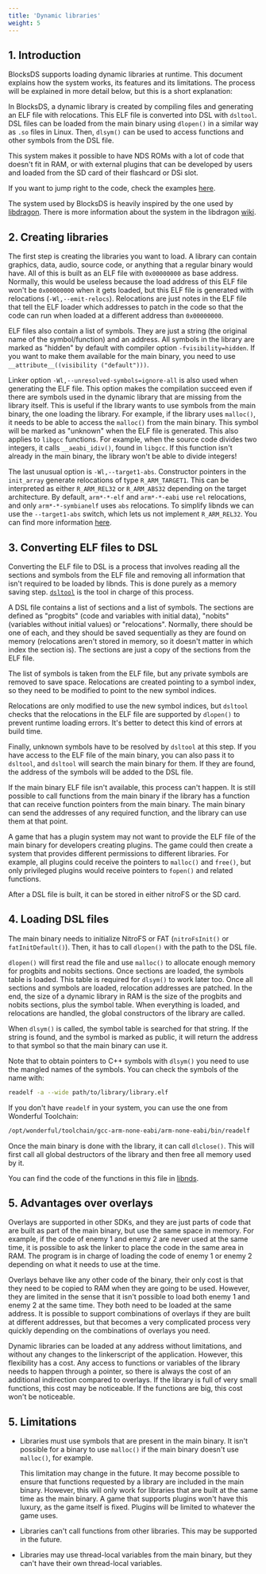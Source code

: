 ```yaml
---
title: 'Dynamic libraries'
weight: 5
---
```


## 1. Introduction

BlocksDS supports loading dynamic libraries at runtime. This document explains
how the system works, its features and its limitations. The process will be
explained in more detail below, but this is a short explanation:

In BlocksDS, a dynamic library is created by compiling files and generating an
ELF file with relocations. This ELF file is converted into DSL with `dsltool`.
DSL files can be loaded from the main binary using `dlopen()` in a similar way
as `.so` files in Linux. Then, `dlsym()` can be used to access functions and
other symbols from the DSL file.

This system makes it possible to have NDS ROMs with a lot of code that doesn't
fit in RAM, or with external plugins that can be developed by users and loaded
from the SD card of their flashcard or DSi slot.

If you want to jump right to the code, check the examples
[here](https://github.com/blocksds/sdk/tree/master/examples/dynamic_libs).

The system used by BlocksDS is heavily inspired by the one used by
[libdragon](https://github.com/DragonMinded/libdragon/). There is more
information about the system in the libdragon
[wiki](https://github.com/DragonMinded/libdragon/wiki/DSO-(dynamic-libraries)).

## 2. Creating libraries

The first step is creating the libraries you want to load. A library can contain
graphics, data, audio, source code, or anything that a regular binary would
have. All of this is built as an ELF file with `0x00000000` as base address.
Normally, this would be useless because the load address of this ELF file won't
be `0x00000000` when it gets loaded, but this ELF file is generated with
relocations (`-Wl,--emit-relocs`). Relocations are just notes in the ELF file
that tell the ELF loader which addresses to patch in the code so that the code
can run when loaded at a different address than `0x00000000`.

ELF files also contain a list of symbols. They are just a string (the original
name of the symbol/function) and an address. All symbols in the library are
marked as "hidden" by default with compiler option `-fvisibility=hidden`. If you
want to make them available for the main binary, you need to use
`__attribute__((visibility ("default")))`.

Linker option `-Wl,--unresolved-symbols=ignore-all` is also used when generating
the ELF file. This option makes the compilation succeed even if there are
symbols used in the dynamic library that are missing from the library itself.
This is useful if the library wants to use symbols from the main binary, the one
loading the library. For example, if the library uses `malloc()`, it needs to be
able to access the `malloc()` from the main binary. This symbol will be marked
as "unknown" when the ELF file is generated. This also applies to `libgcc`
functions. For example, when the source code divides two integers, it calls
`__aeabi_idiv()`, found in `libgcc`. If this function isn't already in the main
binary, the library won't be able to divide integers!

The last unusual option is `-Wl,--target1-abs`. Constructor pointers in the
`init_array` generate relocations of type `R_ARM_TARGET1`. This can be
interpreted as either `R_ARM_REL32` or `R_ARM_ABS32` depending on the target
architecture. By default, `arm*-*-elf` and `arm*-*-eabi` use `rel` relocations,
and only `arm*-*-symbianelf` uses `abs` relocations. To simplify libnds we can
use the `--target1-abs` switch, which lets us not implement `R_ARM_REL32`. You
can find more information [here](https://sourceware.org/binutils/docs/ld/ARM.html).

## 3. Converting ELF files to DSL

Converting the ELF file to DSL is a process that involves reading all the
sections and symbols from the ELF file and removing all information that isn't
required to be loaded by libnds. This is done purely as a memory saving step.
[`dsltool`](https://github.com/blocksds/sdk/tree/master/tools/dsltool) is the
tool in charge of this process.

A DSL file contains a list of sections and a list of symbols. The sections are
defined as "progbits" (code and variables with initial data), "nobits"
(variables without initial values) or "relocations". Normally, there should be
one of each, and they should be saved sequentially as they are found on memory
(relocations aren't stored in memory, so it doesn't matter in which index the
section is). The sections are just a copy of the sections from the ELF file.

The list of symbols is taken from the ELF file, but any private symbols are
removed to save space. Relocations are created pointing to a symbol index, so
they need to be modified to point to the new symbol indices.

Relocations are only modified to use the new symbol indices, but `dsltool`
checks that the relocations in the ELF file are supported by `dlopen()` to
prevent runtime loading errors. It's better to detect this kind of errors at
build time.

Finally, unknown symbols have to be resolved by `dsltool` at this step. If you
have access to the ELF file of the main binary, you can also pass it to
`dsltool`, and `dsltool` will search the main binary for them. If they are
found, the address of the symbols will be added to the DSL file.

If the main binary ELF file isn't available, this process can't happen. It is
still possible to call functions from the main binary if the library has a
function that can receive function pointers from the main binary. The main
binary can send the addresses of any required function, and the library can use
them at that point.

A game that has a plugin system may not want to provide the ELF file of the main
binary for developers creating plugins. The game could then create a system that
provides different permissions to different libraries. For example, all plugins
could receive the pointers to `malloc()` and `free()`, but only privileged
plugins would receive pointers to `fopen()` and related functions.

After a DSL file is built, it can be stored in either nitroFS or the SD card.

## 4. Loading DSL files

The main binary needs to initialize NitroFS or FAT (`nitroFsInit()` or
`fatInitDefault()`). Then, it has to call `dlopen()` with the path to the DSL
file.

`dlopen()` will first read the file and use `malloc()` to allocate enough memory
for progbits and nobits sections. Once sections are loaded, the symbols table is
loaded. This table is required for `dlsym()` to work later too. Once all
sections and symbols are loaded, relocation addresses are patched. In the end,
the size of a dynamic library in RAM is the size of the progbits and nobits
sections, plus the symbol table. When everything is loaded, and relocations are
handled, the global constructors of the library are called.

When `dlsym()` is called, the symbol table is searched for that string. If the
string is found, and the symbol is marked as public, it will return the address
to that symbol so that the main binary can use it.

Note that to obtain pointers to C++ symbols with `dlsym()` you need to use the
mangled names of the symbols. You can check the symbols of the name with:

```sh
readelf -a --wide path/to/library/library.elf
```

If you don't have `readelf` in your system, you can use the one from Wonderful
Toolchain:

```sh
/opt/wonderful/toolchain/gcc-arm-none-eabi/arm-none-eabi/bin/readelf
```

Once the main binary is done with the library, it can call `dlclose()`. This
will first call all global destructors of the library and then free all memory
used by it.

You can find the code of the functions in this file in
[libnds](https://github.com/blocksds/libnds/blob/master/source/arm9/dlfcn.c).

## 5. Advantages over overlays

Overlays are supported in other SDKs, and they are just parts of code that are
built as part of the main binary, but use the same space in memory. For example,
if the code of enemy 1 and enemy 2 are never used at the same time, it is
possible to ask the linker to place the code in the same area in RAM. The
program is in charge of loading the code of enemy 1 or enemy 2 depending on what
it needs to use at the time.

Overlays behave like any other code of the binary, their only cost is that they
need to be copied to RAM when they are going to be used. However, they are
limited in the sense that it isn't possible to load both enemy 1 and enemy 2
at the same time. They both need to be loaded at the same address. It is
possible to support combinations of overlays if they are built at different
addresses, but that becomes a very complicated process very quickly depending on
the combinations of overlays you need.

Dynamic libraries can be loaded at any address without limitations, and without
any changes to the linkerscript of the application. However, this flexibility
has a cost. Any access to functions or variables of the library needs to happen
through a pointer, so there is always the cost of an additional indirection
compared to overlays. If the library is full of very small functions, this cost
may be noticeable. If the functions are big, this cost won't be noticeable.

## 5. Limitations

- Libraries must use symbols that are present in the main binary. It isn't
  possible for a binary to use `malloc()` if the main binary doesn't use
  `malloc()`, for example.

  This limitation may change in the future. It may become possible to ensure
  that functions requested by a library are included in the main binary.
  However, this will only work for libraries that are built at the same time as
  the main binary. A game that supports plugins won't have this luxury, as the
  game itself is fixed. Plugins will be limited to whatever the game uses.

- Libraries can't call functions from other libraries. This may be supported in
  the future.

- Libraries may use thread-local variables from the main binary, but they can't
  have their own thread-local variables.
